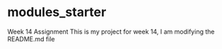 # modules_starter
 Week 14 Assignment
 This is my  project for week 14, I am modifying the README.md file
